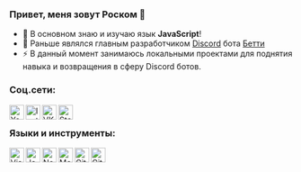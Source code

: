 ### Привет, меня зовут Роском 👋

- 🔭 В основном знаю и изучаю язык **JavaScript**!
- 🌱 Раньше являлся главным разработчиком [Discord](https://discord.com) бота [Бетти][website]
- ⚡ В данный момент занимаюсь локальными проектами для поднятия навыка и возвращения в сферу Discord ботов.

### Соц.сети:

[<img align="left" alt="YouTube" width="26px" src="https://raw.githubusercontent.com/IRoscom/IRoscom/master/assets/youtube.svg">][youtube]
[<img align="left" alt="Instagram" width="26px" src="https://raw.githubusercontent.com/IRoscom/IRoscom/master/assets/instagram.svg">][instagram]
[<img align="left" alt="VK" width="26px" src="https://raw.githubusercontent.com/IRoscom/IRoscom/master/assets/vk.svg">][vk]
[<img align="left" alt="Steam" width="26px" src="https://raw.githubusercontent.com/IRoscom/IRoscom/master/assets/steam.svg">][steam]

<br />

### Языки и инструменты:

[<img align="left" alt="Visual Studio Code" width="26px" src="https://raw.githubusercontent.com/IRoscom/IRoscom/master/assets/visual-studio-code.svg"/>](https://code.visualstudio.com/)
[<img align="left" alt="JavaScript" width="26px" src="https://raw.githubusercontent.com/IRoscom/IRoscom/master/assets/javascript.svg"/>](https://ru.wikipedia.org/wiki/JavaScript)
[<img align="left" alt="Node.js" width="26px" src="https://raw.githubusercontent.com/IRoscom/IRoscom/master/assets/nodejs.svg"/>](https://nodejs.org/)
[<img align="left" alt="MongoDB" width="26px" src="https://raw.githubusercontent.com/IRoscom/IRoscom/master/assets/mongodb.svg"/>](https://mongodb.com/)
[<img align="left" alt="Git" width="26px" src="https://raw.githubusercontent.com/IRoscom/IRoscom/master/assets/git.svg"/>](https://git-scm.com/)
[<img align="left" alt="GitHub" width="26px" src="https://raw.githubusercontent.com/IRoscom/IRoscom/master/assets/github.svg"/>](https://github.com)

[website]: https://bettybot.xyz
[youtube]: https://youtube.com/channel/UCB8XK7BLBVvUBAmp18yrBFQ
[instagram]: https://instagram.com/itsRoscom/
[vk]: https://vk.com/itsroscom
[steam]: https://steamcommunity.com/id/roscom/
